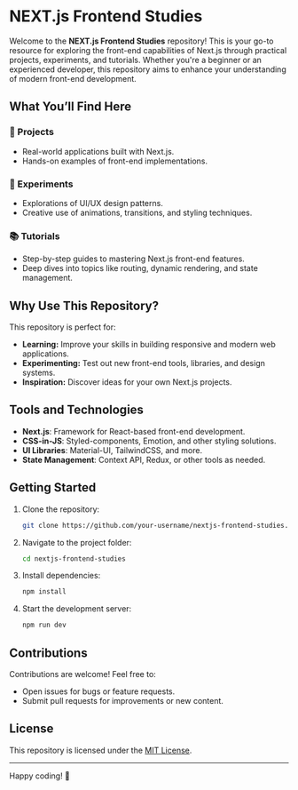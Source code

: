 # NEXT.js Frontend Studies

Welcome to the **NEXT.js Frontend Studies** repository! This is your go-to resource for exploring the front-end capabilities of Next.js through practical projects, experiments, and tutorials. Whether you're a beginner or an experienced developer, this repository aims to enhance your understanding of modern front-end development.

## What You’ll Find Here

### 🔄 Projects
- Real-world applications built with Next.js.
- Hands-on examples of front-end implementations.

### 🎨 Experiments
- Explorations of UI/UX design patterns.
- Creative use of animations, transitions, and styling techniques.

### 📚 Tutorials
- Step-by-step guides to mastering Next.js front-end features.
- Deep dives into topics like routing, dynamic rendering, and state management.

## Why Use This Repository?
This repository is perfect for:
- **Learning:** Improve your skills in building responsive and modern web applications.
- **Experimenting:** Test out new front-end tools, libraries, and design systems.
- **Inspiration:** Discover ideas for your own Next.js projects.

## Tools and Technologies
- **Next.js**: Framework for React-based front-end development.
- **CSS-in-JS**: Styled-components, Emotion, and other styling solutions.
- **UI Libraries**: Material-UI, TailwindCSS, and more.
- **State Management**: Context API, Redux, or other tools as needed.

## Getting Started
1. Clone the repository:
   ```bash
   git clone https://github.com/your-username/nextjs-frontend-studies.git
   ```
2. Navigate to the project folder:
   ```bash
   cd nextjs-frontend-studies
   ```
3. Install dependencies:
   ```bash
   npm install
   ```
4. Start the development server:
   ```bash
   npm run dev
   ```

## Contributions
Contributions are welcome! Feel free to:
- Open issues for bugs or feature requests.
- Submit pull requests for improvements or new content.

## License
This repository is licensed under the [MIT License](LICENSE).

---

Happy coding! 🌟

